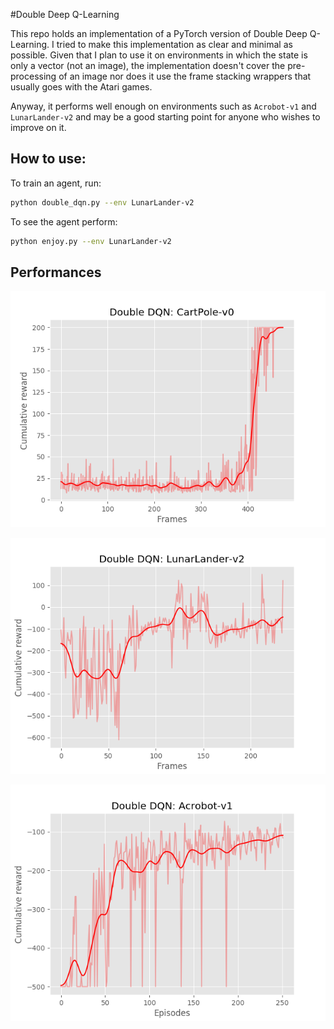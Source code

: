 #Double Deep Q-Learning 

This repo holds an implementation of a PyTorch version of Double Deep Q-Learning. I tried to make this implementation as clear and minimal as possible. 
Given that I plan to use it on environments in which the state is only a vector (not an image), the implementation doesn't cover the pre-processing of an image nor does it use the frame stacking wrappers that usually goes with the Atari games. 

Anyway, it performs well enough on environments such as `Acrobot-v1` and `LunarLander-v2` and may be a good starting point for anyone who wishes to improve on it. 

## How to use: 

To train an agent, run: 

```bash
python double_dqn.py --env LunarLander-v2
```

To see the agent perform: 
```bash
python enjoy.py --env LunarLander-v2
```

## Performances

![CartPole-perf](./runs/CartPole-v0/reward.png)

![LunarLander-perf](./runs/LunarLander-v2/reward.png)

![Acrobot-perf](./runs/Acrobot-v1/reward.png)